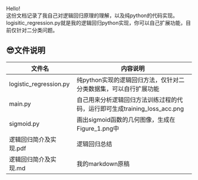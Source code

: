 Hello!  
这份文档记录了我自己对逻辑回归原理的理解，以及纯python的代码实现。  
logisitic_regression.py就是我的逻辑回归python实现，你可以自己扩展功能，目前仅针对二分类问题。
## :sunglasses:文件说明
文件名|内容说明
-|-
logistic_regression.py|纯python实现的逻辑回归方法，仅针对二分类数据集，可以自行扩展功能
main.py|自己用来分析逻辑回归方法训练过程的代码，运行即可生成training_loss_acc.png
sigmoid.py|画出sigmoid函数的几何图像，生成在Figure_1.png中
逻辑回归简介及实现.pdf|逻辑回归总结
逻辑回归简介及实现.md|我的markdown原稿

